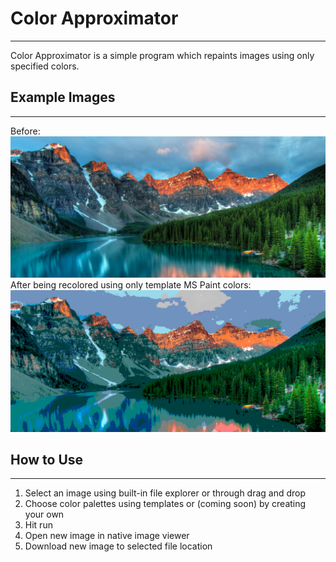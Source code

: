 # Color Approximator

---

Color Approximator is a simple program which 
repaints images using only specified colors. 

Example Images
---
---
Before:
![nature.jpg](SampleImages%2Fnature.jpg)
After being recolored using only template MS Paint colors:
![nature_recolored.png](SampleImages%2Fnature_recolored.png)

How to Use
---
---
1. Select an image using built-in file 
explorer or through drag and drop
2. Choose color palettes using templates or
   (coming soon) by creating your own 
3. Hit run
4. Open new image in native image viewer
5. Download new image to selected file location

